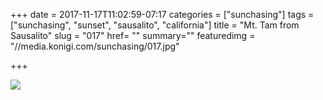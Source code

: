 +++
date = 2017-11-17T11:02:59-07:17
categories = ["sunchasing"]
tags = ["sunchasing", "sunset", "sausalito", "california"]
title = "Mt. Tam from Sausalito"
slug = "017"
href= ""
summary=""
featuredimg = "//media.konigi.com/sunchasing/017.jpg"

+++

<img src="//media.konigi.com/sunchasing/017.jpg" />